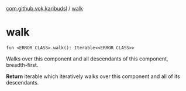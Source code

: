[com.github.vok.karibudsl](index.md) / [walk](.)

# walk

`fun <ERROR CLASS>.walk(): Iterable<<ERROR CLASS>>`

Walks over this component and all descendants of this component, breadth-first.

**Return**
iterable which iteratively walks over this component and all of its descendants.

